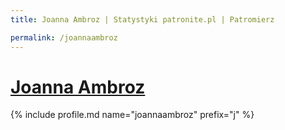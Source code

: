 ```yaml
---
title: Joanna Ambroz | Statystyki patronite.pl | Patromierz

permalink: /joannaambroz
---
```


# [Joanna Ambroz](https://patronite.pl/joannaambroz)

{% include profile.md name="joannaambroz" prefix="j" %}
